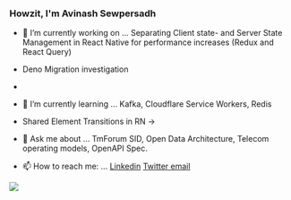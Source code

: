### Howzit, I'm Avinash Sewpersadh

- 🔭 I’m currently working on ... Separating Client state- and Server State Management in React Native for performance increases (Redux and React Query)
- Deno Migration investigation
- 
- 🌱 I’m currently learning ... Kafka, Cloudflare Service Workers, Redis

- Shared Element Transitions in RN
->
- 💬 Ask me about ... TmForum SID, Open Data Architecture, Telecom operating models, OpenAPI Spec.
- 📫 How to reach me: ... [Linkedin](https://linkedin.com/in/avinashsewpersadh)        [Twitter ](https://twitter.com/asewpersadh)     [email](mailto:avi.ukzn@gmail.com)

<img src="https://github-readme-stats.vercel.app/api?username=dotavi&&show_icons=true&title_color=ffffff&icon_color=bb2acf&text_color=daf7dc&bg_color=151515&count_private=true&layout=compact">
